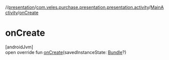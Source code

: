 //[presentation](../../../index.md)/[com.veles.purchase.presentation.presentation.activity](../index.md)/[MainActivity](index.md)/[onCreate](on-create.md)

# onCreate

[androidJvm]\
open override fun [onCreate](on-create.md)(savedInstanceState: [Bundle](https://developer.android.com/reference/kotlin/android/os/Bundle.html)?)
